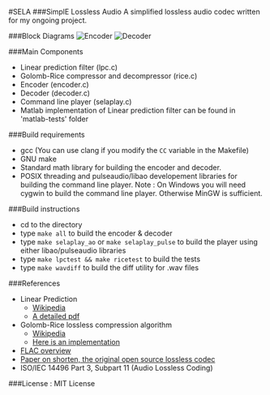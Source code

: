 #SELA
###SimplE Lossless Audio
A simplified lossless audio codec written for my ongoing project.

###Block Diagrams
![Encoder](https://cloud.githubusercontent.com/assets/12273725/8868411/c24585e6-31f5-11e5-937a-e3c11c632704.png)
![Decoder](https://cloud.githubusercontent.com/assets/12273725/8868418/cbb6a1dc-31f5-11e5-91f6-8290766baa34.png)

###Main Components
- Linear prediction filter (lpc.c)
- Golomb-Rice compressor and decompressor (rice.c)
- Encoder (encoder.c)
- Decoder (decoder.c)
- Command line player (selaplay.c)
- Matlab implementation of Linear prediction filter can be found in 'matlab-tests' folder

###Build requirements
- gcc (You can use clang if you modify the ```CC``` variable in the Makefile)
- GNU make
- Standard math library for building the encoder and decoder.
- POSIX threading and pulseaudio/libao developement libraries for building the command line player.
Note : On Windows you will need cygwin to build the command line player. Otherwise MinGW is sufficient.

###Build instructions
- cd to the directory
- type ```make all``` to build the encoder & decoder
- type ```make selaplay_ao``` or ```make selaplay_pulse``` to build the player using either libao/pulseaudio libraries
- type ```make lpctest && make ricetest``` to build the tests
- type ```make wavdiff``` to build the diff utility for .wav files

###References
- Linear Prediction
  - [Wikipedia](https://en.wikipedia.org/wiki/Linear_prediction)
  - [A detailed pdf](http://www.ece.ucsb.edu/Faculty/Rabiner/ece259/digital%20speech%20processing%20course/lectures_new/Lecture%2013_winter_2012_6tp.pdf)
- Golomb-Rice lossless compression algorithm
  - [Wikipedia](https://en.wikipedia.org/wiki/Golomb_coding)
  - [Here is an implementation](http://michael.dipperstein.com/rice/index.html)
- [FLAC overview](https://xiph.org/flac/documentation_format_overview.html)
- [Paper on shorten, the original open source lossless codec](ftp://svr-ftp.eng.cam.ac.uk/pub/reports/robinson_tr156.ps.Z)
- ISO/IEC 14496 Part 3, Subpart 11 (Audio Lossless Coding)

###License : MIT License
